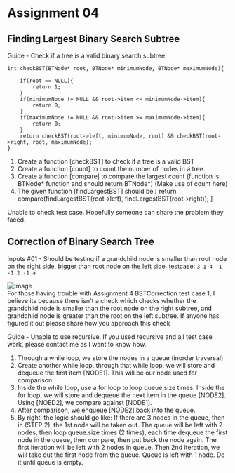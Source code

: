 # Assignment 04  

## Finding Largest Binary Search Subtree  
Guide - Check if a tree is a valid binary search subtree:  

    int checkBST(BTNode* root, BTNode* minimumNode, BTNode* maximumNode){
        
        if(root == NULL){
            return 1;
        }
        if(minimumNode != NULL && root->item <= minimumNode->item){
            return 0;
        }
        if(maximumNode != NULL && root->item >= maximumNode->item){
            return 0;
        }
        return checkBST(root->left, minimumNode, root) && checkBST(root->right, root, maximumNode);
    }

1) Create a function [checkBST] to check if a tree is a valid BST  
2) Create a function [count] to count the number of nodes in a tree.  
3) Create a function [compare] to compare the largest count (function is BTNode* function and should return BTNode*) (Make use of count here)  
4) The given function [findLargestBST] should be [ return compare(findLargestBST(root->left), findLargestBST(root->right)); ]  

Unable to check test case. Hopefully someone can share the problem they faced.  

## Correction of Binary Search Tree  
Inputs #01 - Should be testing if a grandchild node is smaller than root node on the right side, bigger than root node on the left side. testcase: `3 1 4 -1 -1 2 -1 a`  

![image](https://user-images.githubusercontent.com/32679064/194700885-3015e046-a3a0-4f5f-abf2-94283f8c7745.png)  
For those having trouble with Assignment 4 BSTCorrection test case 1, I believe its because there isn't a check which checks whether the grandchild node is smaller than the root node on the right subtree, and grandchild node is greater than the root on the left subtree. If anyone has figured it out please share how you approach this check

Guide - Unable to use recursive. If you used recursive and all test case work, please contact me as I want to know how.  
1) Through a while loop, we store the nodes in a queue (inorder traversal)  
2) Create another while loop, through that while loop, we will store and dequeue the first item [NODE1]. This will be our node used for comparison  
3) Inside the while loop, use a for loop to loop queue.size times. Inside the for loop, we will store and dequeue the next item in the queue [NODE2]. Using [NOED2], we compare against [NODE1].   
4) After comparison, we enqueue [NODE2] back into the queue.  
5) By right, the logic should go like: If there are 3 nodes in the queue, then in (STEP 2), the 1st node will be taken out. The queue will be left with 2 nodes, then loop queue.size times (2 times), each time dequeue the first node in the queue, then compare, then put back the node again. The first iteration will be left with 2 nodes in queue. Then 2nd iteration, we will take out the first node from the queue. Queue is left with 1 node. Do it until queue is empty.  
